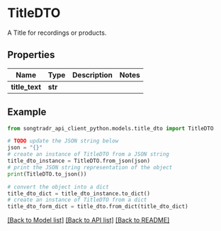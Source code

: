 # TitleDTO

A Title for recordings or products.

## Properties

Name | Type | Description | Notes
------------ | ------------- | ------------- | -------------
**title_text** | **str** |  | 

## Example

```python
from songtradr_api_client_python.models.title_dto import TitleDTO

# TODO update the JSON string below
json = "{}"
# create an instance of TitleDTO from a JSON string
title_dto_instance = TitleDTO.from_json(json)
# print the JSON string representation of the object
print(TitleDTO.to_json())

# convert the object into a dict
title_dto_dict = title_dto_instance.to_dict()
# create an instance of TitleDTO from a dict
title_dto_form_dict = title_dto.from_dict(title_dto_dict)
```
[[Back to Model list]](../README.md#documentation-for-models) [[Back to API list]](../README.md#documentation-for-api-endpoints) [[Back to README]](../README.md)


